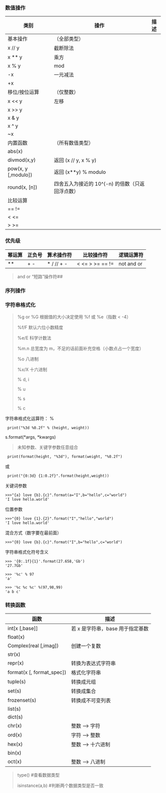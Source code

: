 ### 数值操作

类别|操作|描述
---|---|---
基本操作|（全部类型）|
|x // y|截断除法
|x ** y|乘方
|x % y|mod
|-x|一元减法
|+x|
移位/按位运算|（仅整数）|
|x << y|左移
|x >> y|
|x & y|
|x ^ y|
|~x|
内置函数|（所有数值类型）|
|abs(x)|
|divmod(x,y)|返回 (x // y, x % y)
|pow(x, y [,modulo])|返回 (x**y) % modulo
|round(x, [n])|四舍五入为接近的 10^(-n) 的倍数（只返回浮点数）
比较运算||
|== !=|
|< <=|
|> >=|

### 优先级

幂运算|正负号|算术操作符|比较操作符|逻辑运算符
---|---|---|---|---
**|+ -|* / // + -|< <= > >= == !=|not and or
> and or “短路”操作符## 

### 序列操作

### 字符串格式化

> %g or %G 根据值的大小决定使用 %f 或 %e（指数 < -4）
>
> %f/F 默认六位小数精度 
>
> %e/E 科学计数法
> 
> %m.n 总宽度为 m，不足的话前面补充空格（小数点占一个宽度） 
>
> %o 八进制 
>
> %x/X 十六进制
> 
> % d, i
> 
> % u
> 
> % s
> 
> % c


字符串格式化运算符： %

     print("%3d %0.2f" % (height, weight))

s.format(*args, *kwargs)
> 未知参数、关键字参数任意组合

     print(format(height, "%3d"), format(weight, "%0.2f")

或

     print("{0:3d} {1:0.2f}".format(height,weight))

关键词参数 

    >>>"{a} love {b}.{c}".format(a="I",b="hello",c="world") 
    'I love hello.world'

位置参数 

    >>>"{0} love {1}.{2}".format("I","hello","world") 
    'I love hello.world'

混合方式（数字要在最前面）

    >>>"{0} love {b}.{c}".format("I",b="hello",c="world") 

字符串格式化符号含义 

    >>> '{0:.1f}{1}'.format(27.658,'Gb') 
    '27.7Gb' 

    >>> '%c' % 97 
    'a' 

    >>> '%c %c %c' %(97,98,99) 
    'a b c'

### 转换函数

函数|描述
---|---
int[x [,base]]|若 x 是字符串，base 用于指定基数
float(x)|
Complex(real [,imag])|创建一个复数
str(x)|
repr(x)|转换为表达式字符串
format(x [, format_spec])|格式化字符串
tuple(s)|转换成元组
set(s)|转换成集合
frozenset(s)|转换成不可变列表
list(s)|
dict(s)|
chr(x)|整数 --> 字符
ord(x)|字符 --> 整数
hex(x)|整数 --> 十六进制
bin(x)|
oct(x)|整数 --> 八进制


> type()    #查看数据类型 
> 
> isinstance(a,b)    #判断两个数据类型是否一致 
